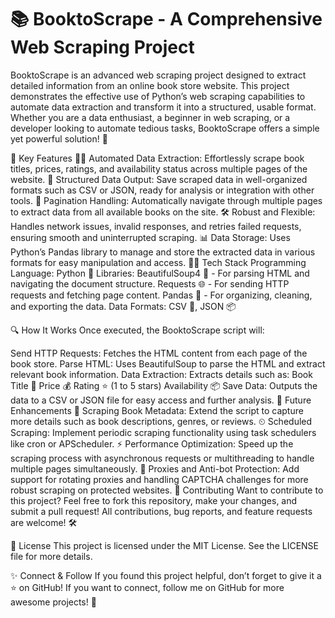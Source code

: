 # 📚 BooktoScrape - A Comprehensive Web Scraping Project
BooktoScrape is an advanced web scraping project designed to extract detailed information from an online book store website. This project demonstrates the effective use of Python’s web scraping capabilities to automate data extraction and transform it into a structured, usable format. Whether you are a data enthusiast, a beginner in web scraping, or a developer looking to automate tedious tasks, BooktoScrape offers a simple yet powerful solution! 🚀

🌟 Key Features
🕵️‍♂️ Automated Data Extraction: Effortlessly scrape book titles, prices, ratings, and availability status across multiple pages of the website.
📜 Structured Data Output: Save scraped data in well-organized formats such as CSV or JSON, ready for analysis or integration with other tools.
🔄 Pagination Handling: Automatically navigate through multiple pages to extract data from all available books on the site.
🛠 Robust and Flexible: Handles network issues, invalid responses, and retries failed requests, ensuring smooth and uninterrupted scraping.
📊 Data Storage: Uses Python’s Pandas library to manage and store the extracted data in various formats for easy manipulation and access.
🧑‍💻 Tech Stack
Programming Language: Python 🐍
Libraries:
BeautifulSoup4 🍲 - For parsing HTML and navigating the document structure.
Requests 🌐 - For sending HTTP requests and fetching page content.
Pandas 📝 - For organizing, cleaning, and exporting the data.
Data Formats: CSV 📄, JSON 📦

🔍 How It Works
Once executed, the BooktoScrape script will:

Send HTTP Requests: Fetches the HTML content from each page of the book store.
Parse HTML: Uses BeautifulSoup to parse the HTML and extract relevant book information.
Data Extraction: Extracts details such as:
Book Title 📖
Price 💰
Rating ⭐ (1 to 5 stars)
Availability 📦
Save Data: Outputs the data to a CSV or JSON file for easy access and further analysis.
🚀 Future Enhancements
🧠 Scraping Book Metadata: Extend the script to capture more details such as book descriptions, genres, or reviews.
⏲ Scheduled Scraping: Implement periodic scraping functionality using task schedulers like cron or APScheduler.
⚡ Performance Optimization: Speed up the scraping process with asynchronous requests or multithreading to handle multiple pages simultaneously.
🔐 Proxies and Anti-bot Protection: Add support for rotating proxies and handling CAPTCHA challenges for more robust scraping on protected websites.
🤝 Contributing
Want to contribute to this project? Feel free to fork this repository, make your changes, and submit a pull request! All contributions, bug reports, and feature requests are welcome! 🛠️

📜 License
This project is licensed under the MIT License. See the LICENSE file for more details.

✨ Connect & Follow
If you found this project helpful, don’t forget to give it a ⭐ on GitHub! If you want to connect, follow me on GitHub for more awesome projects! 🚀

